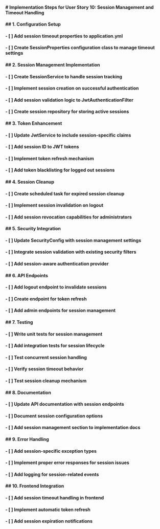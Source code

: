 #### # Implementation Steps for User Story 10: Session Management and Timeout Handling
####   
#### ## 1. Configuration Setup
#### - [ ] Add session timeout properties to application.yml
#### - [ ] Create SessionProperties configuration class to manage timeout settings
####   
#### ## 2. Session Management Implementation
#### - [ ] Create SessionService to handle session tracking
#### - [ ] Implement session creation on successful authentication
#### - [ ] Add session validation logic to JwtAuthenticationFilter
#### - [ ] Create session repository for storing active sessions
####   
#### ## 3. Token Enhancement
#### - [ ] Update JwtService to include session-specific claims
#### - [ ] Add session ID to JWT tokens
#### - [ ] Implement token refresh mechanism
#### - [ ] Add token blacklisting for logged out sessions
####   
#### ## 4. Session Cleanup
#### - [ ] Create scheduled task for expired session cleanup
#### - [ ] Implement session invalidation on logout
#### - [ ] Add session revocation capabilities for administrators
####   
#### ## 5. Security Integration
#### - [ ] Update SecurityConfig with session management settings
#### - [ ] Integrate session validation with existing security filters
#### - [ ] Add session-aware authentication provider
####   
#### ## 6. API Endpoints
#### - [ ] Add logout endpoint to invalidate sessions
#### - [ ] Create endpoint for token refresh
#### - [ ] Add admin endpoints for session management
####   
#### ## 7. Testing
#### - [ ] Write unit tests for session management
#### - [ ] Add integration tests for session lifecycle
#### - [ ] Test concurrent session handling
#### - [ ] Verify session timeout behavior
#### - [ ] Test session cleanup mechanism
####   
#### ## 8. Documentation
#### - [ ] Update API documentation with session endpoints
#### - [ ] Document session configuration options
#### - [ ] Add session management section to implementation docs
####   
#### ## 9. Error Handling
#### - [ ] Add session-specific exception types
#### - [ ] Implement proper error responses for session issues
#### - [ ] Add logging for session-related events
####   
#### ## 10. Frontend Integration
#### - [ ] Add session timeout handling in frontend
#### - [ ] Implement automatic token refresh
#### - [ ] Add session expiration notifications
